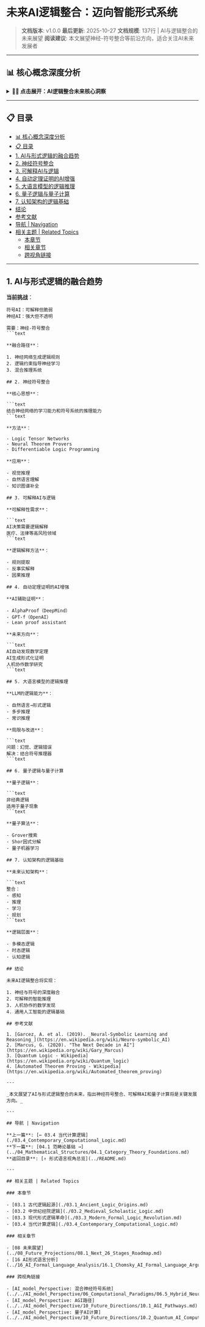 # 未来AI逻辑整合：迈向智能形式系统

> **文档版本**: v1.0.0
> **最后更新**: 2025-10-27
> **文档规模**: 137行 | AI与逻辑整合的未来展望
> **阅读建议**: 本文展望神经-符号整合等前沿方向，适合关注AI未来发展者

---

## 📊 核心概念深度分析

<details>
<summary><b>🤖🔮 点击展开：AI逻辑整合未来核心洞察</b></summary>

**终极洞察**: 未来逻辑：神经-符号融合。核心方向：①神经符号整合（Neurosymbolic AI）：神经网络+知识图谱+推理引擎，结合可解释性与泛化能力②可解释AI：逻辑规则提取、概念激活向量、注意力机制可视化③AI辅助定理证明：Lean Copilot、AlphaProof（IMO金牌水平）、GPT-f④LLM逻辑推理：Chain-of-Thought、自洽性、逻辑一致性检查、形式化提示⑤量子逻辑：量子叠加态、纠缠、量子计算逻辑门⑥认知架构：ACT-R、SOAR、Sigma，结合符号推理与子符号学习⑦概率逻辑编程：Prolog+概率、贝叶斯网络+逻辑约束。挑战：符号接地问题、常识推理、因果推理。未来愿景：AGI=神经学习+符号推理+逻辑验证+常识知识。关键：AI不仅需要学习，还需要推理、解释、验证。

</details>

---

## 📋 目录

- [📊 核心概念深度分析](#-核心概念深度分析)
- [📋 目录](#-目录)
- [1. AI与形式逻辑的融合趋势](#1-ai与形式逻辑的融合趋势)
- [2. 神经符号整合](#2-神经符号整合)
- [3. 可解释AI与逻辑](#3-可解释ai与逻辑)
- [4. 自动定理证明的AI增强](#4-自动定理证明的ai增强)
- [5. 大语言模型的逻辑推理](#5-大语言模型的逻辑推理)
- [6. 量子逻辑与量子计算](#6-量子逻辑与量子计算)
- [7. 认知架构的逻辑基础](#7-认知架构的逻辑基础)
- [结论](#结论)
- [参考文献](#参考文献)
- [导航 | Navigation](#导航--navigation)
- [相关主题 | Related Topics](#相关主题--related-topics)
  - [本章节](#本章节)
  - [相关章节](#相关章节)
  - [跨视角链接](#跨视角链接)

---

## 1. AI与形式逻辑的融合趋势

**当前挑战**：

```text
符号AI：可解释但脆弱
神经AI：强大但不透明

需要：神经-符号整合
```text

**融合路径**：

1. 神经网络生成逻辑规则
2. 逻辑约束指导神经学习
3. 混合推理系统

## 2. 神经符号整合

**核心思想**：

```text
结合神经网络的学习能力和符号系统的推理能力
```text

**方法**：

- Logic Tensor Networks
- Neural Theorem Provers
- Differentiable Logic Programming

**应用**：

- 视觉推理
- 自然语言理解
- 知识图谱补全

## 3. 可解释AI与逻辑

**可解释性需求**：

```text
AI决策需要逻辑解释
医疗、法律等高风险领域
```text

**逻辑解释方法**：

- 规则提取
- 反事实解释
- 因果推理

## 4. 自动定理证明的AI增强

**AI辅助证明**：

- AlphaProof（DeepMind）
- GPT-f（OpenAI）
- Lean proof assistant

**未来方向**：

```text
AI自动发现数学定理
AI生成形式化证明
人机协作数学研究
```text

## 5. 大语言模型的逻辑推理

**LLM的逻辑能力**：

- 自然语言→形式逻辑
- 多步推理
- 常识推理

**局限与改进**：

```text
问题：幻觉、逻辑错误
解决：结合符号推理器
```text

## 6. 量子逻辑与量子计算

**量子逻辑**：

```text
非经典逻辑
适用于量子现象
```text

**量子算法**：

- Grover搜索
- Shor因式分解
- 量子机器学习

## 7. 认知架构的逻辑基础

**未来认知架构**：

```text
整合：
- 感知
- 推理
- 学习
- 规划
```text

**逻辑层面**：

- 多模态逻辑
- 时态逻辑
- 认知逻辑

## 结论

未来AI逻辑整合将实现：

1. 神经与符号的深度融合
2. 可解释的智能推理
3. 人机协作的数学发现
4. 通用人工智能的逻辑基础

## 参考文献

1. [Garcez, A. et al. (2019). _Neural-Symbolic Learning and Reasoning_](https://en.wikipedia.org/wiki/Neuro-symbolic_AI)
2. [Marcus, G. (2020). "The Next Decade in AI"](https://en.wikipedia.org/wiki/Gary_Marcus)
3. [Quantum Logic - Wikipedia](https://en.wikipedia.org/wiki/Quantum_logic)
4. [Automated Theorem Proving - Wikipedia](https://en.wikipedia.org/wiki/Automated_theorem_proving)

---

_本文展望了AI与形式逻辑整合的未来，指出神经符号整合、可解释AI和量子计算将是关键发展方向。_

---

## 导航 | Navigation

**上一篇**: [← 03.4 当代计算逻辑](./03.4_Contemporary_Computational_Logic.md)
**下一篇**: [04.1 范畴论基础 →](../04_Mathematical_Structures/04.1_Category_Theory_Foundations.md)
**返回目录**: [↑ 形式语言视角总览](../README.md)

---

## 相关主题 | Related Topics

### 本章节

- [03.1 古代逻辑起源](./03.1_Ancient_Logic_Origins.md)
- [03.2 中世纪经院逻辑](./03.2_Medieval_Scholastic_Logic.md)
- [03.3 现代形式逻辑革命](./03.3_Modern_Formal_Logic_Revolution.md)
- [03.4 当代计算逻辑](./03.4_Contemporary_Computational_Logic.md)

### 相关章节

- [08 未来展望](../08_Future_Projections/08.1_Next_26_Stages_Roadmap.md)
- [16 AI形式语言分析](../16_AI_Formal_Language_Analysis/16.1_Chomsky_AI_Formal_Language_Argument.md)

### 跨视角链接

- [AI_model_Perspective: 混合神经符号系统](../../AI_model_Perspective/06_Computational_Paradigms/06.5_Hybrid_Neurosymbolic_Systems.md)
- [AI_model_Perspective: AGI路径](../../AI_model_Perspective/10_Future_Directions/10.1_AGI_Pathways.md)
- [AI_model_Perspective: 量子AI计算](../../AI_model_Perspective/10_Future_Directions/10.2_Quantum_AI_Computing.md)
